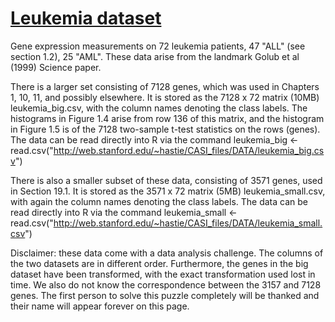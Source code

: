# [Leukemia dataset](https://web.stanford.edu/~hastie/CASI_files/DATA/leukemia.html)

Gene expression measurements on 72 leukemia patients, 47 "ALL" (see section 1.2), 25 "AML".
These data arise from the landmark Golub et al (1999) Science paper.

There is a larger set consisting of 7128 genes, which was used in Chapters 1, 10, 11, and possibly elsewhere.
It is stored as the 7128 x 72 matrix (10MB) leukemia_big.csv, with the column names denoting the class labels.
The histograms in Figure 1.4 arise from row 136 of this matrix, and the histogram in Figure 1.5 is of the 7128 two-sample t-test statistics on the rows (genes).
The data can be read directly into R via the command
leukemia_big <- read.csv("http://web.stanford.edu/~hastie/CASI_files/DATA/leukemia_big.csv")

There is also a smaller subset of these data, consisting of 3571 genes, used in Section 19.1.
It is stored as the 3571 x 72 matrix (5MB) leukemia_small.csv, with again the column names denoting the class labels.
The data can be read directly into R via the command
leukemia_small <- read.csv("http://web.stanford.edu/~hastie/CASI_files/DATA/leukemia_small.csv")

Disclaimer: these data come with a data analysis challenge.
The columns of the two datasets are in different order.
Furthermore, the genes in the big dataset have been transformed, with the exact transformation used lost in time.
We also do not know the correspondence between the 3157 and 7128 genes.
The first person to solve this puzzle completely will be thanked and their name will appear forever on this page. 
